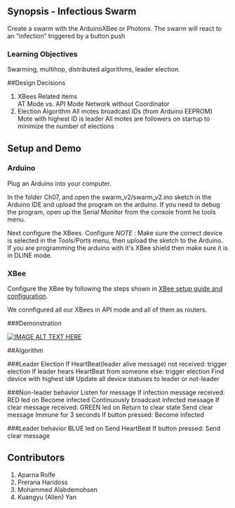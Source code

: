 ## Synopsis - Infectious Swarm

Create a swarm with the ArduinoXBee or Photons. The swarm will react to an “infection” triggered by a button push

### Learning Objectives

Swarming, multihop, distributed algorithms, leader election. 

##Design Decisions

1. XBees Related items                 
	AT Mode vs. API Mode
	Network without Coordinator
2. Election Algorithm 
	All motes broadcast IDs (from Arduino EEPROM)
	Mote with highest ID is leader
	All motes are followers on startup to minimize the number of elections

## Setup and Demo

### Arduino

Plug an Arduino into your computer.

In the folder Ch07, and open the swarm_v2/swarm_v2.ino sketch in the Arduino IDE and upload the program on the arduino. If you need to debug the program, open up the Serial Monitor from the console fromt he tools menu. 

Next configure the XBees. Configure 
_NOTE_ : Make sure the correct device is selected in the Tools/Ports menu, then upload the sketch to the Arduino. If you are programming the arduino with it's XBee shield then make sure it is in DLINE mode.

### XBee

Configure the XBee by following the steps shown in [XBee setup guide and configuration](https://github.com/EC544-BU/EC544_demos/wiki/Guide:-XBee-Setup). 

We connfigured all our XBees in API mode and all of them as routers. 

###Demonstration

[![IMAGE ALT TEXT HERE](http://i3.ytimg.com/vi/UTZT8w-q2qw/hqdefault.jpg)](https://www.youtube.com/watch?v=UTZT8w-q2qw&feature=youtu.be)

##Algorithm 

###Leader Election
If HeartBeat(leader alive message) not received: trigger election
If leader hears HeartBeat from someone else: trigger election
        Find device with highest id#
        Update all device statuses to leader or not-leader


###Non-leader behavior
Listen for message
    If infection message received:
        RED led on
        Become infected
        Continuously broadcast infected message 
    If clear message received:
        GREEN led on
        Return to clear state
        Send clear message
        Immune for 3 seconds
    If button pressed:
Become infected

###Leader behavior
BLUE led on
Send HeartBeat
If button pressed:
    Send clear message

## Contributors

1. Aparna Rolfe
2. Prerana Haridoss
3. Mohammed Alabdemohsen
4. Kuangyu (Allen) Yan






